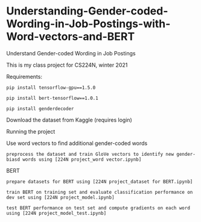 # Understanding-Gender-coded-Wording-in-Job-Postings-with-Word-vectors-and-BERT
Understand Gender-coded Wording in Job Postings

This is my class project for CS224N, winter 2021

Requirements:

    pip install tensorflow-gpu==1.5.0

    pip install bert-tensorflow==1.0.1

    pip install genderdecoder

Download the dataset from Kaggle (requires login)

Running the project

Use word vectors to find additional gender-coded words

    preprocess the dataset and train GloVe vectors to identify new gender-biasd words using [224N project_word vector.ipynb]

BERT

    prepare datasets for BERT using [224N project_dataset for BERT.ipynb]

    train BERT on training set and evaluate classification performance on dev set using [224N project_model.ipynb]

    test BERT performance on test set and compute gradients on each word using [224N project_model_test.ipynb]


